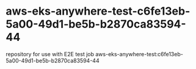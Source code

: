 # aws-eks-anywhere-test-c6fe13eb-5a00-49d1-be5b-b2870ca83594-44
repository for use with E2E test job aws-eks-anywhere-test:c6fe13eb-5a00-49d1-be5b-b2870ca83594-44
